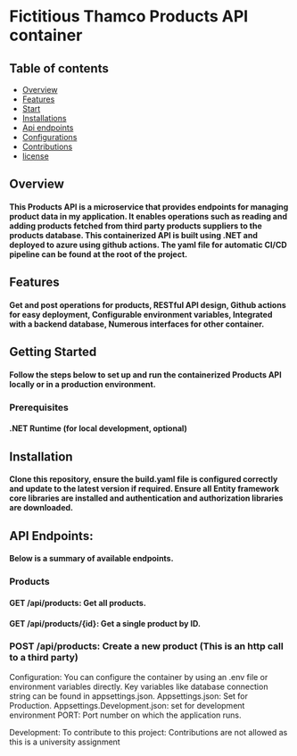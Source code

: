 # Fictitious Thamco  Products API container

##  Table of contents
- [Overview](#overview)
- [Features](#features)
- [Start](#start)
- [Installations](#installations)
- [Api endpoints](#Endpoints)
- [Configurations](#Configurations)
- [Contributions](#Contributions)
- [license](#licence)

## Overview
#### This Products API is a microservice that provides endpoints for managing product data in my application. It enables operations such as reading and adding products fetched from third party products suppliers  to the products database. This containerized API is built using .NET and deployed to azure using github actions.  The yaml file for automatic CI/CD pipeline can be found at the root of the project. 

## Features
#### Get and post operations for products, RESTful API design, Github actions for easy deployment, Configurable environment variables, Integrated with a backend database, Numerous interfaces for  other container.

## Getting Started
#### Follow the steps below to set up and run the containerized Products API locally or in a production environment.
### Prerequisites
#### .NET Runtime (for local development, optional)

## Installation
#### Clone this repository, ensure the build.yaml file is configured correctly and update to the latest version if required. Ensure all Entity framework core libraries are installed and authentication and authorization libraries are downloaded.

## API Endpoints:
#### Below is a summary of available endpoints.
### Products
#### GET /api/products: Get all products.
#### GET /api/products/{id}: Get a single product by ID.
### POST /api/products: Create a new product (This is an http call to a third party)

Configuration:
You can configure the container by using an .env file or environment variables directly. Key variables like database connection string can be found in appsettings.json.
Appsettings.json: Set for Production.
Appsettings.Development.json: set for development environment
PORT: Port number on which the application runs.

Development:
To contribute to this project: Contributions are not allowed as this is a university assignment
